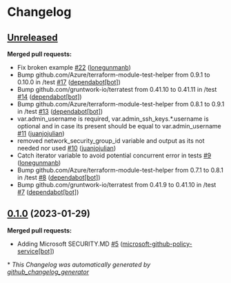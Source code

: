# Changelog

## [Unreleased](https://github.com/Azure/terraform-azurerm-virtual-machine/tree/HEAD)

**Merged pull requests:**

- Fix broken example [\#22](https://github.com/Azure/terraform-azurerm-virtual-machine/pull/22) ([lonegunmanb](https://github.com/lonegunmanb))
- Bump github.com/Azure/terraform-module-test-helper from 0.9.1 to 0.10.0 in /test [\#17](https://github.com/Azure/terraform-azurerm-virtual-machine/pull/17) ([dependabot[bot]](https://github.com/apps/dependabot))
- Bump github.com/gruntwork-io/terratest from 0.41.10 to 0.41.11 in /test [\#14](https://github.com/Azure/terraform-azurerm-virtual-machine/pull/14) ([dependabot[bot]](https://github.com/apps/dependabot))
- Bump github.com/Azure/terraform-module-test-helper from 0.8.1 to 0.9.1 in /test [\#13](https://github.com/Azure/terraform-azurerm-virtual-machine/pull/13) ([dependabot[bot]](https://github.com/apps/dependabot))
- var.admin\_username is required, var.admin\_ssh\_keys.\*.username is optional and in case its present should be equal to var.admin\_username [\#11](https://github.com/Azure/terraform-azurerm-virtual-machine/pull/11) ([juanjojulian](https://github.com/juanjojulian))
- removed network\_security\_group\_id variable and output as its not needed nor used [\#10](https://github.com/Azure/terraform-azurerm-virtual-machine/pull/10) ([juanjojulian](https://github.com/juanjojulian))
- Catch iterator variable to avoid potential concurrent error in tests [\#9](https://github.com/Azure/terraform-azurerm-virtual-machine/pull/9) ([lonegunmanb](https://github.com/lonegunmanb))
- Bump github.com/Azure/terraform-module-test-helper from 0.7.1 to 0.8.1 in /test [\#8](https://github.com/Azure/terraform-azurerm-virtual-machine/pull/8) ([dependabot[bot]](https://github.com/apps/dependabot))
- Bump github.com/gruntwork-io/terratest from 0.41.9 to 0.41.10 in /test [\#7](https://github.com/Azure/terraform-azurerm-virtual-machine/pull/7) ([dependabot[bot]](https://github.com/apps/dependabot))

## [0.1.0](https://github.com/Azure/terraform-azurerm-virtual-machine/tree/0.1.0) (2023-01-29)

**Merged pull requests:**

- Adding Microsoft SECURITY.MD [\#5](https://github.com/Azure/terraform-azurerm-virtual-machine/pull/5) ([microsoft-github-policy-service[bot]](https://github.com/apps/microsoft-github-policy-service))



\* *This Changelog was automatically generated by [github_changelog_generator](https://github.com/github-changelog-generator/github-changelog-generator)*
